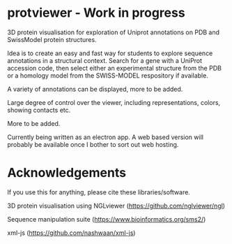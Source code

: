 # protviewer - Work in progress
3D protein visualisation for exploration of Uniprot annotations on PDB and SwissModel protein structures.

Idea is to create an easy and fast way for students to explore sequence annotations in a structural context. Search for a gene with a UniProt accession code, then select either an experimental structure from the PDB or a homology model from the SWISS-MODEL respository if available.

A variety of annotations can be displayed, more to be added.

Large degree of control over the viewer, including representations, colors, showing contacts etc.

More to be added.

Currently being written as an electron app. A web based version will probably be available once I bother to sort out web hosting.

# Acknowledgements

If you use this for anything, please cite these libraries/software.

3D protein visualisation using NGLviewer (https://github.com/nglviewer/ngl)

Sequence manipulation suite (https://www.bioinformatics.org/sms2/)

xml-js (https://github.com/nashwaan/xml-js)

